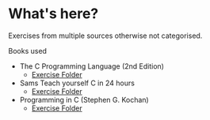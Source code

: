 # What's here?

Exercises from multiple sources otherwise not categorised.

Books used

- The C Programming Language (2nd Edition)
  - [Exercise Folder](c-programming/exercises/the-c-prog-lang)
- Sams Teach yourself C in 24 hours
  - [Exercise Folder](c-programming/exercises/sams-24-hours-of-c)
- Programming in C (Stephen G. Kochan)
  - [Exercise Folder](c-programming/exercises/programming-in-c)
